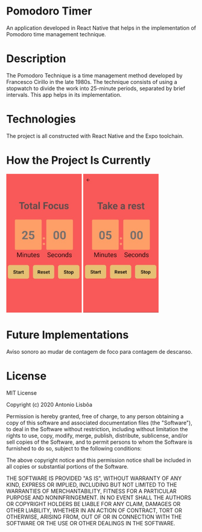 # Pomodoro Timer
An application developed in React Native that helps in the implementation of Pomodoro time management technique.

# Description
The Pomodoro Technique is a time management method developed by Francesco Cirillo in the late 1980s. The technique consists of using a stopwatch to divide the work into 25-minute periods, separated by brief intervals. This app helps in its implementation.

# Technologies
The project is all constructed with React Native and the Expo toolchain.

# How the Project Is Currently
<p float='left'>
  <img src='project-prints/total-focus-page.jpg' width='200'>
  <img src='project-prints/take-rest-page.jpg' width='200'>
</p>

# Future Implementations
Aviso sonoro ao mudar de contagem de foco para contagem de descanso.

# License
MIT License

Copyright (c) 2020 Antonio Lisbôa

Permission is hereby granted, free of charge, to any person obtaining a copy
of this software and associated documentation files (the "Software"), to deal
in the Software without restriction, including without limitation the rights
to use, copy, modify, merge, publish, distribute, sublicense, and/or sell
copies of the Software, and to permit persons to whom the Software is
furnished to do so, subject to the following conditions:

The above copyright notice and this permission notice shall be included in all
copies or substantial portions of the Software.

THE SOFTWARE IS PROVIDED "AS IS", WITHOUT WARRANTY OF ANY KIND, EXPRESS OR
IMPLIED, INCLUDING BUT NOT LIMITED TO THE WARRANTIES OF MERCHANTABILITY,
FITNESS FOR A PARTICULAR PURPOSE AND NONINFRINGEMENT. IN NO EVENT SHALL THE
AUTHORS OR COPYRIGHT HOLDERS BE LIABLE FOR ANY CLAIM, DAMAGES OR OTHER
LIABILITY, WHETHER IN AN ACTION OF CONTRACT, TORT OR OTHERWISE, ARISING FROM,
OUT OF OR IN CONNECTION WITH THE SOFTWARE OR THE USE OR OTHER DEALINGS IN THE
SOFTWARE.
